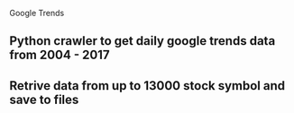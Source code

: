 Google Trends
## Python crawler to get daily google trends data from 2004 - 2017
## Retrive data from up to 13000 stock symbol and save to files